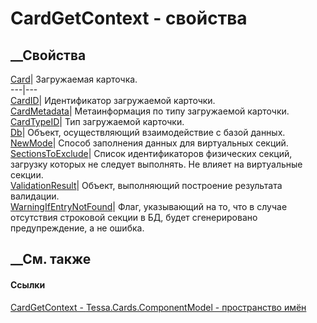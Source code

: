 # CardGetContext - свойства
##  __Свойства
[Card](P_Tessa_Cards_ComponentModel_CardGetContext_Card.htm)|  Загружаемая
карточка.  
---|---  
[CardID](P_Tessa_Cards_ComponentModel_CardGetContext_CardID.htm)|
Идентификатор загружаемой карточки.  
[CardMetadata](P_Tessa_Cards_ComponentModel_CardGetContext_CardMetadata.htm)|
Метаинформация по типу загружаемой карточки.  
[CardTypeID](P_Tessa_Cards_ComponentModel_CardGetContext_CardTypeID.htm)|  Тип
загружаемой карточки.  
[Db](P_Tessa_Cards_ComponentModel_CardGetContext_Db.htm)|  Объект,
осуществляющий взаимодействие с базой данных.  
[NewMode](P_Tessa_Cards_ComponentModel_CardGetContext_NewMode.htm)|  Способ
заполнения данных для виртуальных секций.  
[SectionsToExclude](P_Tessa_Cards_ComponentModel_CardGetContext_SectionsToExclude.htm)|
Список идентификаторов физических секций, загрузку которых не следует
выполнять. Не влияет на виртуальные секции.  
[ValidationResult](P_Tessa_Cards_ComponentModel_CardGetContext_ValidationResult.htm)|
Объект, выполняющий построение результата валидации.  
[WarningIfEntryNotFound](P_Tessa_Cards_ComponentModel_CardGetContext_WarningIfEntryNotFound.htm)|
Флаг, указывающий на то, что в случае отсутствия строковой секции в БД, будет
сгенерировано предупреждение, а не ошибка.  
## __См. также
#### Ссылки
[CardGetContext - ](T_Tessa_Cards_ComponentModel_CardGetContext.htm)
[Tessa.Cards.ComponentModel - пространство
имён](N_Tessa_Cards_ComponentModel.htm)
